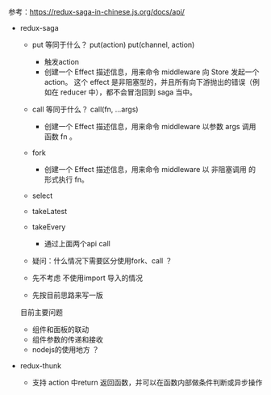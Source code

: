 参考：https://redux-saga-in-chinese.js.org/docs/api/

- redux-saga
    - put 等同于什么？  put(action)   put(channel, action)
        - 触发action
        - 创建一个 Effect 描述信息，用来命令 middleware 向 Store 发起一个 action。 这个 effect 是非阻塞型的，并且所有向下游抛出的错误（例如在 reducer 中），都不会冒泡回到 saga 当中。
        
    - call 等同于什么？  call(fn, ...args)
        - 创建一个 Effect 描述信息，用来命令 middleware 以参数 args 调用函数 fn 。
    - fork
        - 创建一个 Effect 描述信息，用来命令 middleware 以 非阻塞调用 的形式执行 fn。
    - select

    - takeLatest
    - takeEvery
        - 通过上面两个api   call

    - 疑问：什么情况下需要区分使用fork、call ？

    - 先不考虑 不使用import 导入的情况
    - 先按目前思路来写一版

    目前主要问题
    - 组件和面板的联动
    - 组件参数的传递和接收
    - nodejs的使用地方 ？


- redux-thunk
    - 支持 action 中return 返回函数，并可以在函数内部做条件判断或异步操作